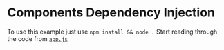 Components Dependency Injection
===============================

To use this example just use `npm install && node .`
Start reading through the code from [`app.js`](app.js)
